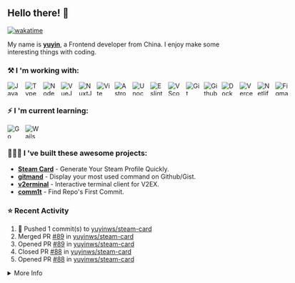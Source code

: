 ## Hello there! 👋

[![wakatime](https://wakatime.com/badge/user/51143705-a99d-4e70-b101-fd9e1cb44e71.svg)](https://wakatime.com/@51143705-a99d-4e70-b101-fd9e1cb44e71)

My name is [**yuyin**](https://yuy1n.io), a Frontend developer from China. I enjoy make some interesting things with coding.

### ⚒️ I 'm working with: 

<div style="display: flex; gap: 10px">
  <img width="30" height="30" alt="JavaScript" src="https://cdn.jsdelivr.net/gh/yuyinws/yuyinws/assets/js.svg" />
    <img width="30" height="30" alt="TypeScript" src="https://cdn.jsdelivr.net/gh/yuyinws/yuyinws/assets/ts.svg" />
    <img width="30" height="30" alt="NodeJS" src="https://cdn.jsdelivr.net/gh/yuyinws/yuyinws/assets/node.svg" /> 
    <img width="30" height="30" alt="VueJS" src="https://vuejs.org/logo.svg" />
    <img width="30" height="30" alt="NuxtJS" src="https://cdn.jsdelivr.net/gh/yuyinws/yuyinws/assets/nuxt.svg" />
    <img width="30" height="30" alt="Vite" src="https://vitejs.dev/logo.svg" /> 
    <img width="30" height="30" alt="Astro" src="https://astro.build/favicon.svg" >
    <img width="30" height="30" alt="Unocss" src="https://unocss.dev/favicon.svg" />
    <img width="30" height="30" alt="Eslint" src="https://cdn.jsdelivr.net/gh/yuyinws/yuyinws/assets/eslint.svg" />
    <img width="30" height="30" alt="VScode" src="https://cdn.jsdelivr.net/gh/yuyinws/yuyinws/assets/vscode.svg" /> 
    <img width="30" height="30" alt="Git" src="https://cdn.jsdelivr.net/gh/yuyinws/yuyinws/assets/git.svg" />
    <img width="30" height="30" alt="Github" src="https://cdn.jsdelivr.net/gh/yuyinws/yuyinws/assets/github.svg">
    <img width="30" height="30" alt="Docker" src="https://cdn.jsdelivr.net/gh/yuyinws/yuyinws/assets/docker.svg" />
    <img width="30" height="30" alt="Vercel" src="https://cdn.jsdelivr.net/gh/yuyinws/yuyinws/assets/vercel.svg" />
    <img width="30" height="30" alt="Netlify" src="https://cdn.jsdelivr.net/gh/yuyinws/yuyinws/assets/netlify.svg" />
    <img width="30" height="30" alt="Figma" src="https://static.figma.com/app/icon/1/favicon.svg" />
</div>

### ⚡️ I 'm current learning:
<div style="display: flex; gap: 10px">
  <img width="30" height="30" alt="Go" src="https://cdn.jsdelivr.net/gh/yuyinws/yuyinws/assets/go.svg">
  <img width="30" height="30" alt="Wails" src="https://cdn.jsdelivr.net/gh/yuyinws/yuyinws/assets/wails.svg">
</div>

### 👨🏻‍💻 I 've built these awesome projects:  
- [**Steam Card**](https://github.com/yuyinws/steam-card) - Generate Your Steam Profile Quickly.  
- [**gitmand**](https://github.com/yuyinws/gitmand) - Display your most used command on Github/Gist.  
- [**v2erminal**](https://github.com/yuyinws/v2erminal) - Interactive terminal client for V2EX.  
- [**comm1t**](https://github.com/yuyinws/comm1t) - Find Repo's First Commit.

### ⭐️ Recent Activity
<!--RECENT_ACTIVITY:start-->
1. 💪 Pushed 1 commit(s) to [yuyinws/steam-card](https://github.com/yuyinws/steam-card)<br>
2. Merged PR [#89](https://github.com/yuyinws/steam-card/pull/89) in [yuyinws/steam-card](https://github.com/yuyinws/steam-card)<br>
3. Opened PR [#89](https://github.com/yuyinws/steam-card/pull/89) in [yuyinws/steam-card](https://github.com/yuyinws/steam-card)<br>
4. Closed PR [#88](https://github.com/yuyinws/steam-card/pull/88) in [yuyinws/steam-card](https://github.com/yuyinws/steam-card)<br>
5. Opened PR [#88](https://github.com/yuyinws/steam-card/pull/88) in [yuyinws/steam-card](https://github.com/yuyinws/steam-card)<br>
<!--RECENT_ACTIVITY:end-->

<details>
  <summary>
  More Info
  </summary>
<img src="https://raw.githubusercontent.com/yuyinws/yuyinws/master/gitmand.svg" />
<br />
<img src="https://card.yuy1n.io/card/76561198340841543/dark,bg-game-1850570" />
<br />
<img src="https://cdn.jsdelivr.net/gh/yuyinws/yuyinws/github-metrics.svg" />
</details>
